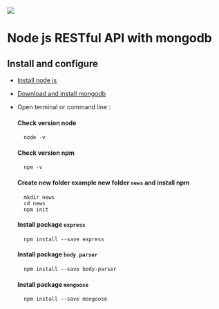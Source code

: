 ![](https://trainingprdcdnendpoint.azureedge.net/Images/nodejs-520.jpg)
# Node js RESTful API with mongodb

## Install and configure

  * [Install node js](https://nodejs.org/en/)
  * [Download and install mongodb](https://www.mongodb.com/)
  
  * Open terminal or command line :
    
    #### Check version node
    ```
      node -v
    ```
    
    #### Check version npm
    ```
      npm -v
    ```
    
    #### Create new folder example new folder `news` and install npm
    ```
      mkdir news
      cd news
      npm init
    ```
    
    #### Install package `express`
    ```
      npm install --save express
    ```
    
    #### Install package `body parser`
    ```
      npm install --save body-parser
    ```
    
    #### Install package `mongoose`
    ```
      npm install --save mongoose
    ```
